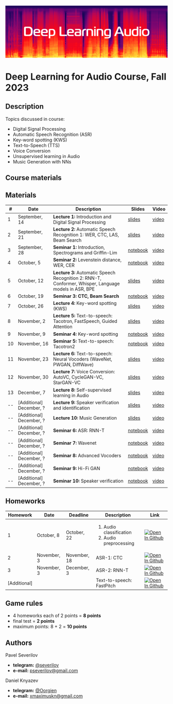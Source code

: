 ![logo](./logo.png)
# Deep Learning for Audio Course, Fall 2023

## Description
Topics discussed in course:
- Digital Signal Processing
- Automatic Speech Recognition (ASR)
- Key-word spotting (KWS)
- Text-to-Speech (TTS)
- Voice Conversion
- Unsupervised learning in Audio
- Music Generation with NNs

## Course materials
## Materials

| # | Date | Description | Slides | Video |
|---------|------|-------------|---------|---------|
| 1 | September, 14 | <b>Lecture 1:</b> Introduction and Digital Signal Processing | [slides](lectures/lecture01_dlaudio_fall23.pdf) | [video](https://youtu.be/0500FRdUNac) |
| 2 | September, 21 | <b>Lecture 2:</b> Automatic Speech Recognition 1: WER, CTC, LAS, Beam Search | [slides](lectures/lecture02_dlaudio_fall23.pdf) | [video](https://youtu.be/rt4-cYQnr7w) |
| 3 | September, 28 | <b>Seminar 1:</b> Introduction, Spectrograms and Griffin-Lim | [notebook](seminars/seminar1/seminar1.ipynb) | [video](https://youtu.be/hYCl2FFPRfY) |
| 4 | October, 5 | <b>Seminar 2:</b> Levenstein distance, WER, CER | [notebook](seminars/seminar2/seminar2.ipynb) | [video](https://youtu.be/ZDqU5FxZkDk) |
| 5 | October, 12 | <b>Lecture 3:</b> Automatic Speech Recognition 2: RNN-T, Conformer, Whisper, Language models in ASR, BPE | [slides](lectures/lecture03_dlaudio_fall23.pdf) | [video](https://youtu.be/eF1fSip2IaE?si=caEaCrTiLcMcMxdy) |
| 6 | October, 19 | <b>Seminar 3: CTC, Beam Search </b>  | [notebook](seminars/seminar3/seminar3.ipynb) | [video](https://youtu.be/O2MwFbck0GU?si=eHnJV4ymV_qC2nJP) |
| 7 | October, 26 | <b>Lecture 4:</b> Key-word spotting (KWS) | [slides](lectures/lecture04_dlaudio_fall23.pdf) | [video](https://youtu.be/kT8wk996uHQ?si=I5-eXIE0ot6phmyo) |
| 8 | November, 2 | <b>Lecture 5:</b> Text-to-speech: Tacotron, FastSpeech, Guided Attention | [slides](lectures/lecture05_dlaudio_fall23.pdf) | [video](https://youtu.be/lTW7mkm-MUw?si=w2ZZNzSD-NovtEkc) |
| 9 | November, 9 | <b>Seminar 4: </b>  Key-word spotting | [notebook](seminars/seminar4/seminar4.ipynb) | [video](https://youtu.be/vuBNmcr_o6Q?si=vRXV8cWACtTUffJL) |
| 10 | November, 16 | <b>Seminar 5:</b>  Text-to-speech: Tacotron2 | [notebook](seminars/seminar5/seminar5.ipynb) | [video](https://youtu.be/fxdL1MGMW-s?si=XVF1S5hZkAGqKl57) |
| 11 | November, 23 | <b>Lecture 6:</b>  Text-to-speech: Neural Vocoders (WaveNet, PWGAN, DiffWave) | [slides](lectures/lecture06_dlaudio_fall23.pdf) | [video](https://youtu.be/Cdgb-N3ZV6A?si=WN2SwlEvvZ-iYV8v) |
| 12 | November, 30 | <b>Lecture 7:</b>  Voice Conversion: AutoVC, CycleGAN-VC, StarGAN-VC | [slides](lectures/lecture07_dlaudio_fall23.pdf) | [video](https://www.youtube.com/watch?v=rxwEttrHwDs) |
| 13 | December, 7 | <b>Lecture 8:</b> Self-supervised learning in Audio | [slides](lectures/lecture08_dlaudio_fall23.pdf) | [video]() |
| -- | [Additional] December, ? | <b>Lecture 9:</b> Speaker verification and identification | [slides](lectures/lecture09_dlaudio_fall23.pdf) | [video]() |
| -- | [Additional] December, ? | <b>Lecture 10:</b> Music Generation | [slides](lectures/lecture10_dlaudio_fall23.pdf) | [video]() |
| -- | [Additional] December, ? | <b>Seminar 6:</b> ASR: RNN-T | [notebook](seminars/seminar6/seminar6.ipynb) | [video]() | [video]() |
| -- | [Additional] December, ? | <b>Seminar 7:</b> Wavenet | [notebook](seminars/seminar7/seminar7.ipynb) | [video]() | [video]() |
| -- | [Additional] December, ? | <b>Seminar 8:</b> Advanced Vocoders | [notebook](seminars/seminar8/seminar8.ipynb) | [video]() | [video]() |
| -- | [Additional] December, ? | <b>Seminar 9:</b> Hi-Fi GAN | [notebook](seminars/seminar9/seminar9.ipynb) | [video]() | [video]() |
| -- | [Additional] December, ? | <b>Seminar 10:</b> Speaker verification | [notebook](seminars/seminar10/seminar10.ipynb) | [video]() | [video]() |



## Homeworks
| Homework | Date | Deadline | Description | Link |
|---------|------|-------------|--------|-------|
| 1 | October, 8 | October, 22 | <ol><li>Audio classification</li><li>Audio preprocessing</li></ol> | [![Open In Github](https://img.shields.io/static/v1.svg?logo=github&label=Repo&message=Open%20in%20Github&color=lightgrey)](homework/hw1/) |
| 2 | November, 3 | November, 18 | ASR-1: CTC |[![Open In Github](https://img.shields.io/static/v1.svg?logo=github&label=Repo&message=Open%20in%20Github&color=lightgrey)](homework/hw2/)  |
| 3 | November, 3 | December, 3 | ASR-2: RNN-T | [![Open In Github](https://img.shields.io/static/v1.svg?logo=github&label=Repo&message=Open%20in%20Github&color=lightgrey)](homework/hw3/) |
| [Additional] | |  | Text-to-speech: FastPitch | [![Open In Github](https://img.shields.io/static/v1.svg?logo=github&label=Repo&message=Open%20in%20Github&color=lightgrey)](homework/hw4/) |

## Game rules
- 4 homeworks each of 2 points = **8 points**
- final test = **2 points**
- maximum points: 8 + 2 = **10 points**

## Authors

Pavel Severilov
- **telegram:** [@severilov](https://t.me/severilov)
- **e-mail:** pseverilov@gmail.com

Daniel Knyazev
- **telegram:** [@Oorgien](https://t.me/Oorgien)
- **e-mail:** xmaximuskn@gmail.com